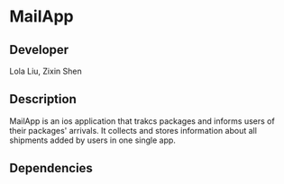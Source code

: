 # MailApp

## Developer
Lola Liu, Zixin Shen

## Description
MailApp is an ios application that trakcs packages and informs users of their packages' arrivals. It collects and stores information about all shipments added by users in one single app. 

## Dependencies




